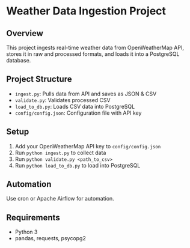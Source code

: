 # Weather Data Ingestion Project

## Overview
This project ingests real-time weather data from OpenWeatherMap API, stores it in raw and processed formats, and loads it into a PostgreSQL database.

## Project Structure
- `ingest.py`: Pulls data from API and saves as JSON & CSV
- `validate.py`: Validates processed CSV
- `load_to_db.py`: Loads CSV data into PostgreSQL
- `config/config.json`: Configuration file with API key

## Setup
1. Add your OpenWeatherMap API key to `config/config.json`
2. Run `python ingest.py` to collect data
3. Run `python validate.py <path_to_csv>`
4. Run `python load_to_db.py` to load into PostgreSQL

## Automation
Use cron or Apache Airflow for automation.

## Requirements
- Python 3
- pandas, requests, psycopg2
